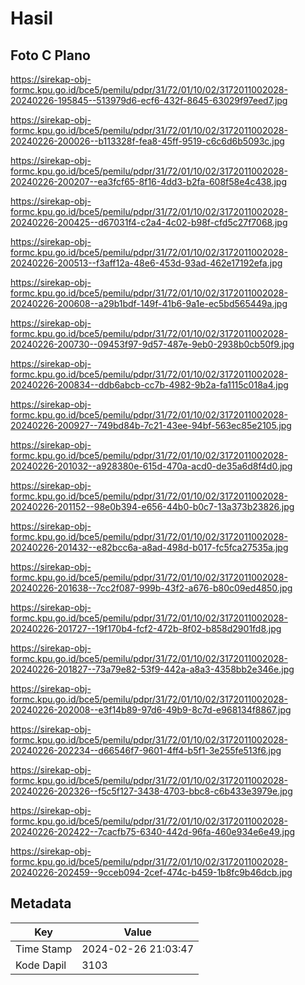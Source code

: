 # Hasil

## Foto C Plano

https://sirekap-obj-formc.kpu.go.id/bce5/pemilu/pdpr/31/72/01/10/02/3172011002028-20240226-195845--513979d6-ecf6-432f-8645-63029f97eed7.jpg

https://sirekap-obj-formc.kpu.go.id/bce5/pemilu/pdpr/31/72/01/10/02/3172011002028-20240226-200026--b113328f-fea8-45ff-9519-c6c6d6b5093c.jpg

https://sirekap-obj-formc.kpu.go.id/bce5/pemilu/pdpr/31/72/01/10/02/3172011002028-20240226-200207--ea3fcf65-8f16-4dd3-b2fa-608f58e4c438.jpg

https://sirekap-obj-formc.kpu.go.id/bce5/pemilu/pdpr/31/72/01/10/02/3172011002028-20240226-200425--d67031f4-c2a4-4c02-b98f-cfd5c27f7068.jpg

https://sirekap-obj-formc.kpu.go.id/bce5/pemilu/pdpr/31/72/01/10/02/3172011002028-20240226-200513--f3aff12a-48e6-453d-93ad-462e17192efa.jpg

https://sirekap-obj-formc.kpu.go.id/bce5/pemilu/pdpr/31/72/01/10/02/3172011002028-20240226-200608--a29b1bdf-149f-41b6-9a1e-ec5bd565449a.jpg

https://sirekap-obj-formc.kpu.go.id/bce5/pemilu/pdpr/31/72/01/10/02/3172011002028-20240226-200730--09453f97-9d57-487e-9eb0-2938b0cb50f9.jpg

https://sirekap-obj-formc.kpu.go.id/bce5/pemilu/pdpr/31/72/01/10/02/3172011002028-20240226-200834--ddb6abcb-cc7b-4982-9b2a-fa1115c018a4.jpg

https://sirekap-obj-formc.kpu.go.id/bce5/pemilu/pdpr/31/72/01/10/02/3172011002028-20240226-200927--749bd84b-7c21-43ee-94bf-563ec85e2105.jpg

https://sirekap-obj-formc.kpu.go.id/bce5/pemilu/pdpr/31/72/01/10/02/3172011002028-20240226-201032--a928380e-615d-470a-acd0-de35a6d8f4d0.jpg

https://sirekap-obj-formc.kpu.go.id/bce5/pemilu/pdpr/31/72/01/10/02/3172011002028-20240226-201152--98e0b394-e656-44b0-b0c7-13a373b23826.jpg

https://sirekap-obj-formc.kpu.go.id/bce5/pemilu/pdpr/31/72/01/10/02/3172011002028-20240226-201432--e82bcc6a-a8ad-498d-b017-fc5fca27535a.jpg

https://sirekap-obj-formc.kpu.go.id/bce5/pemilu/pdpr/31/72/01/10/02/3172011002028-20240226-201638--7cc2f087-999b-43f2-a676-b80c09ed4850.jpg

https://sirekap-obj-formc.kpu.go.id/bce5/pemilu/pdpr/31/72/01/10/02/3172011002028-20240226-201727--19f170b4-fcf2-472b-8f02-b858d2901fd8.jpg

https://sirekap-obj-formc.kpu.go.id/bce5/pemilu/pdpr/31/72/01/10/02/3172011002028-20240226-201827--73a79e82-53f9-442a-a8a3-4358bb2e346e.jpg

https://sirekap-obj-formc.kpu.go.id/bce5/pemilu/pdpr/31/72/01/10/02/3172011002028-20240226-202008--e3f14b89-97d6-49b9-8c7d-e968134f8867.jpg

https://sirekap-obj-formc.kpu.go.id/bce5/pemilu/pdpr/31/72/01/10/02/3172011002028-20240226-202234--d66546f7-9601-4ff4-b5f1-3e255fe513f6.jpg

https://sirekap-obj-formc.kpu.go.id/bce5/pemilu/pdpr/31/72/01/10/02/3172011002028-20240226-202326--f5c5f127-3438-4703-bbc8-c6b433e3979e.jpg

https://sirekap-obj-formc.kpu.go.id/bce5/pemilu/pdpr/31/72/01/10/02/3172011002028-20240226-202422--7cacfb75-6340-442d-96fa-460e934e6e49.jpg

https://sirekap-obj-formc.kpu.go.id/bce5/pemilu/pdpr/31/72/01/10/02/3172011002028-20240226-202459--9cceb094-2cef-474c-b459-1b8fc9b46dcb.jpg


## Metadata

| Key        | Value               |
| ---------- | ------------------- |
| Time Stamp | 2024-02-26 21:03:47 |
| Kode Dapil | 3103                |



